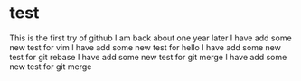 test
====
This is the first try of github
I am back about one year later
I have add some new test for vim
I have add some new test for hello
I have add some new test for git rebase
I have add some new test for git merge
I have add some new test for git merge

